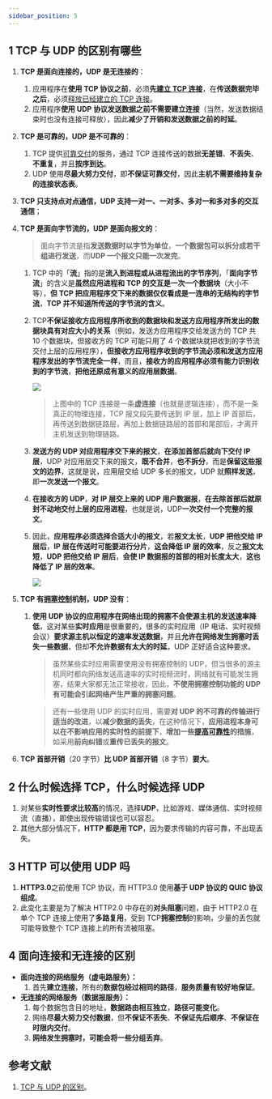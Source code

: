 ```yaml
---
sidebar_position: 5
---
```


## 1 TCP 与 UDP 的区别有哪些

1. **TCP 是面向连接的，UDP 是无连接的**：

   1. 应用程序在**使用 TCP 协议之前**，必须**先[建立 TCP 连接](https://ricear.com/project-26/doc-301)**，在**传送数据完毕之后**，必须[释放已经建立的 TCP 连接](https://ricear.com/project-26/doc-302)。
   2. 应用程序**使用 UDP 协议发送数据之前不需要建立连接**（当然，发送数据结束时也没有连接可释放），因此**减少了开销和发送数据之前的时延**。
2. **TCP 是可靠的，UDP 是不可靠的**：

   1. TCP 提供[可靠交付](https://ricear.com/project-26/doc-306)的服务，通过 TCP 连接传送的数据**无差错**、**不丢失**、**不重复**，并且**按序到达**。
   2. UDP 使用**尽最大努力交付**，即**不保证可靠交付**，因此**主机不需要维持复杂的连接状态表**。
3. **TCP 只支持点对点通信，UDP 支持一对一、一对多、多对一和多对多的交互通信**；
4. **TCP 是面向字节流的，UDP 是面向报文的**：

   > 面向字节流是指**发送数据时以字节为单位**，**一个数据包可以拆分成若干组进行发送**，而**UDP 一个报文只能一次发完**。
   >

   1. TCP 中的「**流**」指的是**流入到进程或从进程流出的字节序列**，「**面向字节流**」的含义是**虽然应用进程和 TCP 的交互是一次一个数据块**（大小不等），**但 TCP 把应用程序交下来的数据仅仅看成是一连串的无结构的字节流**，**TCP 并不知道所传送的字节流的含义**。
   2. TCP**不保证接收方应用程序所收到的数据块和发送方应用程序所发出的数据块具有对应大小的关系**（例如，发送方应用程序交给发送方的 TCP 共 10 个数据块，但接收方的 TCP 可能只用了 4 个数据块就把收到的字节流交付上层的应用程序），**但接收方应用程序收到的字节流必须和发送方应用程序发出的字节流完全一样**，而且，**接收方的应用程序必须有能力识别收到的字节流**，**把他还原成有意义的应用层数据**。

      ![](https://notebook.ricear.com/media/202206/2022-06-15_160115_211537.png)

      > 上图中的 TCP 连接是一条**虚连接**（也就是逻辑连接），而不是一条真正的物理连接，TCP 报文段先要传送到 IP 层，加上 IP 首部后，再传送到数据链路层，再加上数据链路层的首部和尾部后，才离开主机发送到物理链路。
      >
   3. **发送方的 UDP 对应用程序交下来的报文**，**在添加首部后就向下交付 IP 层**，UDP 对应用层交下来的报文，**既不合并**，**也不拆分**，而是**保留这些报文的边界**，这就是说，应用层交给 UDP 多长的报文，UDP 就**照样发送**，即**一次发送一个报文**。
   4. **在接收方的 UDP**，**对 IP 层交上来的 UDP 用户数据报**，**在去除首部后就原封不动地交付上层的应用进程**，也就是说，UDP**一次交付一个完整的报文**。
   5. 因此，**应用程序必须选择合适大小的报文**，若**报文太长**，**UDP 把他交给 IP 层后**，**IP 层在传送时可能要进行分片**，**这会降低 IP 层的效率**，反之**报文太短**，**UDP 把他交给 IP 层后**，**会使 IP 数据报的首部的相对长度太大**，**这也降低了 IP 层的效率**。

      ![](https://notebook.ricear.com/media/202206/2022-06-15_162625_554863.png)
5. **TCP 有[拥塞控制](https://ricear.com/project-26/doc-304)机制，UDP 没有**：

   1. **使用 UDP 协议的应用程序在网络出现的拥塞不会使源主机的发送速率降低**，这对某些**实时应用**是很重要的，很多的实时应用（IP 电话、实时视频会议）**要求源主机以恒定的速率发送数据**，并且**允许在网络发生拥塞时丢失一些数据**，但却**不允许数据有太大的时延**，UDP 正好适合这种要求。

      > 虽然某些实时应用需要使用没有拥塞控制的 UDP，但当很多的源主机同时都向网络发送高速率的实时视频流时，网络就有可能发生拥塞，结果大家都无法正常接收，因此，**不使用拥塞控制功能的 UDP 有可能会引起网络产生严重的拥塞问题**。
      >

      > 还有一些使用 UDP 的实时应用，需要**对 UDP 的不可靠的传输进行适当的改进**，以**减少数据的丢失**，在这种情况下，**应用进程本身可以在不影响应用的实时性的前提下**，**增加一些[提高可靠性](https://ricear.com/project-26/doc-929)的措施**，如采用**前向纠错**或**重传已丢失的报文**。
      >
6. **TCP 首部开销**（20 字节）**比 UDP 首部开销**（8 字节）**要大**。

## 2 什么时候选择 TCP，什么时候选择 UDP

1. 对某些**实时性要求比较高**的情况，选择**UDP**，比如游戏、媒体通信、实时视频流（直播），即使出现传输错误也可以容忍。
2. 其他大部分情况下，**HTTP 都是用 TCP**，因为要求传输的内容可靠，不出现丢失。

## 3 HTTP 可以使用 UDP 吗

1. **HTTP3.0**之前使用 TCP 协议，而 HTTP3.0 使用**基于 UDP 协议的 QUIC 协议组成**。
2. 此变化主要是为了解决 HTTP2.0 中存在的**对头阻塞**问题，由于 HTTP2.0 在单个 TCP 连接上使用了**多路复用**，受到 TCP**拥塞控制**的影响，少量的丢包就可能导致整个 TCP 连接上的所有流被阻塞。

## 4 面向连接和无连接的区别

* **面向连接的网络服务（虚电路服务）：**
  1. 首先**建立连接**，所有的**数据包经过相同的路径**，**服务质量有较好地保证**。
* **无连接的网络服务（数据报服务）：**
  1. 每个数据包含目的地址，**数据路由相互独立**，**路径可能变化**。
  2. 网络**尽最大努力交付数据**，但**不保证不丢失**、**不保证先后顺序**、**不保证在时限内交付**。
  3. **网络发生拥塞时，可能会将一些分组丢弃**。

## 参考文献

1. [TCP 与 UDP 的区别](https://github.com/wolverinn/Waking-Up/blob/master/Computer%20Network.md#TCP%E4%B8%8EUDP%E7%9A%84%E5%8C%BA%E5%88%AB)。
